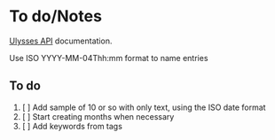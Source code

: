 # To do/Notes

[Ulysses API](https://ulysses.app/kb/x-callback-url/) documentation.

Use ISO YYYY-MM-04Thh:mm format to name entries

## To do

1. [ ] Add sample of 10 or so with only text, using the ISO date format
2. [ ] Start creating months when necessary
3. [ ] Add keywords from tags
